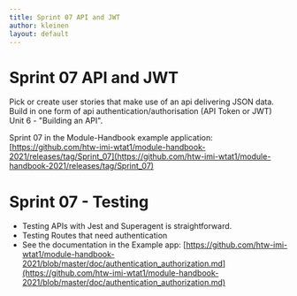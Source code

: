 ```yaml
---
title: Sprint 07 API and JWT
author: kleinen
layout: default
---
```


# Sprint 07 API and JWT

Pick or create user stories that make use of an api delivering JSON data.
Build in one form of api authentication/authorisation (API Token or JWT)
Unit 6 - "Building an API".

Sprint 07 in the Module-Handbook example application:  
[https://github.com/htw-imi-wtat1/module-handbook-2021/releases/tag/Sprint_07](https://github.com/htw-imi-wtat1/module-handbook-2021/releases/tag/Sprint_07)

# Sprint 07 - Testing

- Testing APIs with Jest and Superagent is straightforward.
- Testing Routes that need authentication
- See the documentation in the Example app: [https://github.com/htw-imi-wtat1/module-handbook-2021/blob/master/doc/authentication_authorization.md](https://github.com/htw-imi-wtat1/module-handbook-2021/blob/master/doc/authentication_authorization.md)
